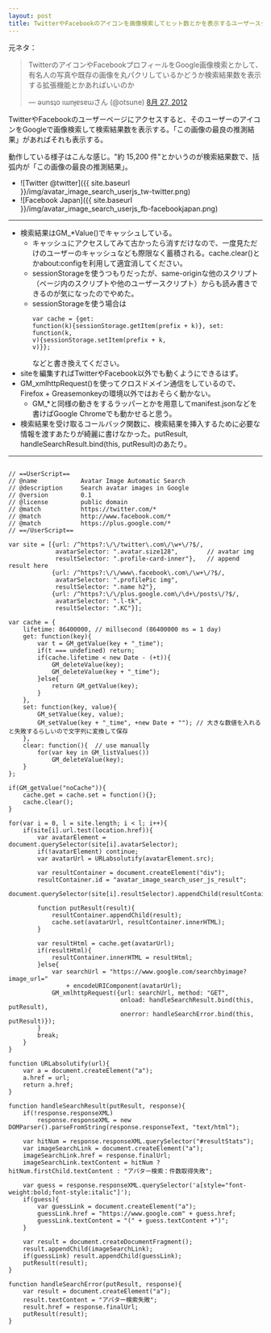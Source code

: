 ```yaml
---
layout: post
title: TwitterやFacebookのアイコンを画像検索してヒット数とかを表示するユーザースクリプト
---
```


元ネタ：
<blockquote class="twitter-tweet" lang="ja"><p>TwitterのアイコンやFacebookプロフィールをGoogle画像検索とかして、有名人の写真や既存の画像を丸パクリしているかどうか検索結果数を表示する拡張機能とかあればいいのか</p>&mdash; ǝunsʇo ıɯnɟɐsɐɯさん (@otsune) <a href="https://twitter.com/otsune/status/239945208232546304" data-datetime="2012-08-27T04:39:30+00:00">8月 27, 2012</a></blockquote>

TwitterやFacebookのユーザーページにアクセスすると、そのユーザーのアイコンをGoogleで画像検索して検索結果数を表示する。「この画像の最良の推測結果」があればそれも表示する。

動作している様子はこんな感じ。"約 15,200 件"とかいうのが検索結果数で、括弧内が「この画像の最良の推測結果」。

  * ![Twitter @twitter]({{ site.baseurl }}/img/avatar_image_search_userjs_tw-twitter.png)
  * ![Facebook Japan]({{ site.baseurl }}/img/avatar_image_search_userjs_fb-facebookjapan.png)

----

  * 検索結果はGM_*Value()でキャッシュしている。
    * キャッシュにアクセスしてみて古かったら消すだけなので、一度見ただけのユーザーのキャッシュなども際限なく蓄積される。cache.clear()とかabout:configを利用して適宜消してください。
    * sessionStorageを使うつもりだったが、same-originな他のスクリプト（ページ内のスクリプトや他のユーザースクリプト）からも読み書きできるのが気になったのでやめた。
    * sessionStorageを使う場合は<pre><code>var cache = {get: function(k){sessionStorage.getItem(prefix + k)}, set: function(k, v){sessionStorage.setItem(prefix + k, v)}};</code></pre>などと書き換えてください。
  * siteを編集すればTwitterやFacebook以外でも動くようにできるはず。
  * GM_xmlhttpRequest()を使ってクロスドメイン通信をしているので、Firefox + Greasemonkeyの環境以外ではおそらく動かない。
    * GM_*と同様の動きをするラッパーとかを用意してmanifest.jsonなどを書けばGoogle Chromeでも動かせると思う。
  * 検索結果を受け取るコールバック関数に、検索結果を挿入するために必要な情報を渡すあたりが綺麗に書けなかった。putResult, handleSearchResult.bind(this, putResult)のあたり。
 
----

<pre><code>
// ==UserScript==
// @name            Avatar Image Automatic Search
// @description     Search avatar images in Google
// @version         0.1
// @license         public domain
// @match           https://twitter.com/*
// @match           http://www.facebook.com/*
// @match           https://plus.google.com/*
// ==/UserScript==

var site = [{url: /^https?:\/\/twitter\.com\/\w+\/?$/,
             avatarSelector: ".avatar.size128",        // avatar img
             resultSelector: ".profile-card-inner"},   // append result here
            {url: /^https?:\/\/www\.facebook\.com\/\w+\/?$/,
             avatarSelector: ".profilePic img",
             resultSelector: ".name h2"},
            {url: /^https?:\/\/plus.google.com\/\d+\/posts\/?$/,
             avatarSelector: ".l-tk",
             resultSelector: ".KC"}];

var cache = {
    lifetime: 86400000, // millsecond (86400000 ms = 1 day)
    get: function(key){
        var t = GM_getValue(key + "_time");
        if(t === undefined) return;
        if(cache.lifetime < new Date - (+t)){
            GM_deleteValue(key);
            GM_deleteValue(key + "_time");
        }else{
            return GM_getValue(key);
        }
    },
    set: function(key, value){
        GM_setValue(key, value);
        GM_setValue(key + "_time", +new Date + ""); // 大きな数値を入れると失敗するらしいので文字列に変換して保存
    },
    clear: function(){  // use manually
        for(var key in GM_listValues())
            GM_deleteValue(key);
    }
};

if(GM_getValue("noCache")){
    cache.get = cache.set = function(){};
    cache.clear();
}

for(var i = 0, l = site.length; i < l; i++){
    if(site[i].url.test(location.href)){
        var avatarElement = document.querySelector(site[i].avatarSelector);
        if(!avatarElement) continue;
        var avatarUrl = URLabsolutify(avatarElement.src);

        var resultContainer = document.createElement("div");
        resultContainer.id = "avatar_image_search_user_js_result";
        document.querySelector(site[i].resultSelector).appendChild(resultContainer);

        function putResult(result){
            resultContainer.appendChild(result);
            cache.set(avatarUrl, resultContainer.innerHTML);
        }

        var resultHtml = cache.get(avatarUrl);
        if(resultHtml){
            resultContainer.innerHTML = resultHtml;
        }else{
            var searchUrl = "https://www.google.com/searchbyimage?image_url="
                + encodeURIComponent(avatarUrl);
            GM_xmlhttpRequest({url: searchUrl, method: "GET", 
                               onload: handleSearchResult.bind(this, putResult),
                               onerror: handleSearchError.bind(this, putResult)});
        }
        break;
    }
}

function URLabsolutify(url){
    var a = document.createElement("a");
    a.href = url;
    return a.href;
}

function handleSearchResult(putResult, response){
    if(!response.responseXML)
        response.responseXML = new DOMParser().parseFromString(response.responseText, "text/html");

    var hitNum = response.responseXML.querySelector("#resultStats");
    var imageSearchLink = document.createElement("a");
    imageSearchLink.href = response.finalUrl;
    imageSearchLink.textContent = hitNum ? hitNum.firstChild.textContent : "アバター検索：件数取得失敗";

    var guess = response.responseXML.querySelector('a[style="font-weight:bold;font-style:italic"]');
    if(guess){
        var guessLink = document.createElement("a");
        guessLink.href = "https://www.google.com" + guess.href;
        guessLink.textContent = "(" + guess.textContent +")";
    }

    var result = document.createDocumentFragment();
    result.appendChild(imageSearchLink);
    if(guessLink) result.appendChild(guessLink);
    putResult(result);
}

function handleSearchError(putResult, response){
    var result = document.createElement("a");
    result.textContent = "アバター検索失敗";
    result.href = response.finalUrl;
    putResult(result);
}
</code></pre>

